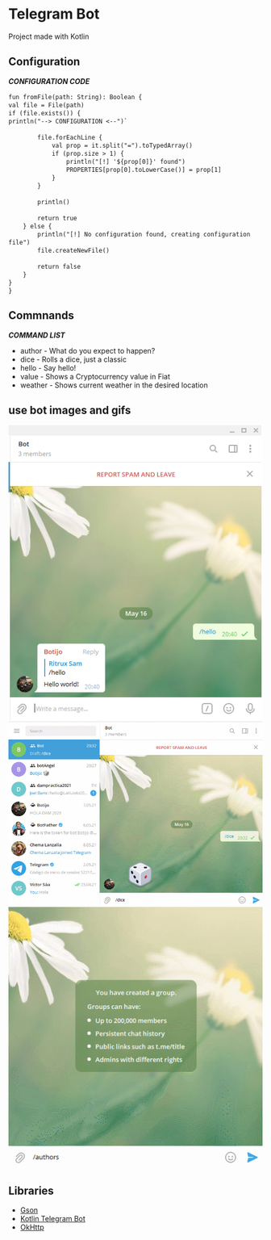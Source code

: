 # Telegram Bot
Project made with Kotlin

## Configuration
***CONFIGURATION CODE***

    fun fromFile(path: String): Boolean {
    val file = File(path)
    if (file.exists()) {
    println("--> CONFIGURATION <--")`

			file.forEachLine {
				val prop = it.split("=").toTypedArray()
				if (prop.size > 1) {
					println("[!] '${prop[0]}' found")
					PROPERTIES[prop[0].toLowerCase()] = prop[1]
				}
			}

			println()

			return true
		} else {
			println("[!] No configuration found, creating configuration file")
			file.createNewFile()

			return false
		}
	}
    }


## Commnands

***COMMAND LIST***
* author -  What do you expect to happen?
* dice -  Rolls a dice, just a classic
* hello -  Say hello!
* value -  Shows a Cryptocurrency value in Fiat
* weather -  Shows current weather in the desired location



## use bot images and gifs
![Hello png](https://github.com/jsamperevazquez/botAirAngelCOD/blob/Dev/src/main/kotlin/utils/media/hello.png)
![Dice gif](https://github.com/jsamperevazquez/botAirAngelCOD/blob/Dev/src/main/kotlin/utils/media/dice.gif)
![Authors gif](https://github.com/jsamperevazquez/botAirAngelCOD/blob/Dev/src/main/kotlin/utils/media/authors.gif)



## Libraries
- [Gson](https://github.com/google/gson) 
- [Kotlin Telegram Bot](https://github.com/kotlin-telegram-bot/kotlin-telegram-bot)  
- [OkHttp](https://github.com/square/okhttp)  
